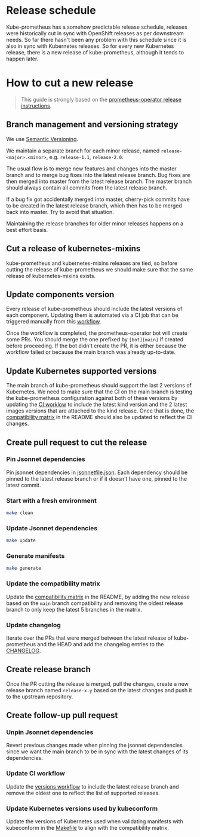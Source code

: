 # Release schedule

Kube-prometheus has a somehow predictable release schedule, releases were
historically cut in sync with OpenShift releases as per downstream needs. So
far there hasn't been any problem with this schedule since it is also in sync
with Kubernetes releases. So for every new Kubernetes release, there is a new
release of kube-prometheus, although it tends to happen later.

# How to cut a new release

> This guide is strongly based on the [prometheus-operator release
> instructions](https://github.com/prometheus-operator/prometheus-operator/blob/master/RELEASE.md).

## Branch management and versioning strategy

We use [Semantic Versioning](http://semver.org/).

We maintain a separate branch for each minor release, named
`release-<major>.<minor>`, e.g. `release-1.1`, `release-2.0`.

The usual flow is to merge new features and changes into the master branch and
to merge bug fixes into the latest release branch. Bug fixes are then merged
into master from the latest release branch. The master branch should always
contain all commits from the latest release branch.

If a bug fix got accidentally merged into master, cherry-pick commits have to be
created in the latest release branch, which then has to be merged back into
master. Try to avoid that situation.

Maintaining the release branches for older minor releases happens on a best
effort basis.

## Cut a release of kubernetes-mixins

kube-prometheus and kubernetes-mixins releases are tied, so before cutting the
release of kube-prometheus we should make sure that the same release of
kubernetes-mixins exists.

## Update components version

Every release of kube-prometheus should include the latest versions of each
component. Updating them is automated via a CI job that can be triggered
manually from this
[workflow](https://github.com/prometheus-operator/kube-prometheus/actions/workflows/versions.yaml).

Once the workflow is completed, the prometheus-operator bot will create some
PRs. You should merge the one prefixed by `[bot][main]` if created before
proceeding. If the bot didn't create the PR, it is either because the workflow
failed or because the main branch was already up-to-date.

## Update Kubernetes supported versions

The main branch of kube-prometheus should support the last 2 versions of
Kubernetes. We need to make sure that the CI on the main branch is testing the
kube-prometheus configuration against both of these versions by updating the [CI
worklow](.github/workflows/ci.yaml) to include the latest kind version and the
2 latest images versions that are attached to the kind release. Once that is
done, the [compatibility matrix](README.md#kubernetes-compatibility-matrix) in
the README should also be updated to reflect the CI changes.

## Create pull request to cut the release

### Pin Jsonnet dependencies

Pin jsonnet dependencies in
[jsonnetfile.json](jsonnet/kube-prometheus/jsonnetfile.json). Each dependency
should be pinned to the latest release branch or if it doesn't have one, pinned
to the latest commit.

### Start with a fresh environment

```bash
make clean
```

### Update Jsonnet dependencies

```bash
make update
```

### Generate manifests

```bash
make generate
```

### Update the compatibility matrix

Update the [compatibility matrix](README.md#kubernetes-compatibility-matrix) in
the README, by adding the new release based on the `main` branch compatibility
and removing the oldest release branch to only keep the latest 5 branches in the
matrix.

### Update changelog

Iterate over the PRs that were merged between the latest release of kube-prometheus and the HEAD and add the changelog entries to the [CHANGELOG](CHANGELOG.md).

## Create release branch

Once the PR cutting the release is merged, pull the changes, create a new
release branch named `release-x.y` based on the latest changes and push it to
the upstream repository.

## Create follow-up pull request

### Unpin Jsonnet dependencies

Revert previous changes made when pinning the jsonnet dependencies since we want
the main branch to be in sync with the latest changes of its dependencies.

### Update CI workflow

Update the [versions workflow](.github/workflows/versions.yaml) to include the latest release branch and remove the oldest one to reflect the list of supported releases.

### Update Kubernetes versions used by kubeconform

Update the versions of Kubernetes used when validating manifests with
kubeconform in the [Makefile](Makefile) to align with the compatibility
matrix.
